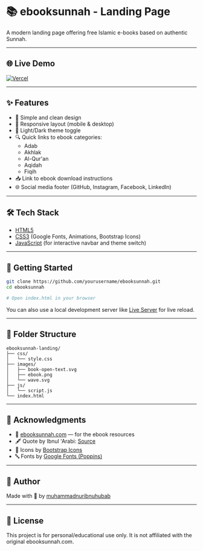 # 📚 ebooksunnah - Landing Page

A modern landing page offering free Islamic e-books based on authentic Sunnah.

---

## 🌐 Live Demo

[![Vercel](https://img.shields.io/badge/Deployed%20on-Vercel-000?logo=vercel&logoColor=white)](https://ebooksunnah.vercel.app)

---

## ✨ Features

- 📖 Simple and clean design  
- 📱 Responsive layout (mobile & desktop)  
- 🌙 Light/Dark theme toggle  
- 🔍 Quick links to ebook categories:  
  - Adab  
  - Akhlak  
  - Al-Qur'an  
  - Aqidah  
  - Fiqih  
- 📥 Link to ebook download instructions  
- 🌐 Social media footer (GitHub, Instagram, Facebook, LinkedIn)  

---

## 🛠️ Tech Stack

- [HTML5](https://developer.mozilla.org/en-US/docs/Web/Guide/HTML/HTML5)
- [CSS3](https://developer.mozilla.org/en-US/docs/Web/CSS) (Google Fonts, Animations, Bootstrap Icons)
- [JavaScript](https://developer.mozilla.org/en-US/docs/Web/JavaScript) (for interactive navbar and theme switch)

---

## 🚀 Getting Started

```bash
git clone https://github.com/yourusername/ebooksunnah.git
cd ebooksunnah

# Open index.html in your browser
```

You can also use a local development server like [Live Server](https://marketplace.visualstudio.com/items?itemName=ritwickdey.LiveServer) for live reload.

---

## 📁 Folder Structure

```
ebooksunnah-landing/
├── css/
│   └── style.css
├── images/
│   ├── book-open-text.svg
│   ├── ebook.png
│   └── wave.svg
├── js/
│   └── script.js
└── index.html
```

---

## 🙏 Acknowledgments

- 📘 [ebooksunnah.com](https://ebooksunnah.com) — for the ebook resources  
- 🖋️ Quote by Ibnul 'Arabi: [Source](https://remajaislam.com/2483-suka-membaca.html)  
- 🎨 Icons by [Bootstrap Icons](https://icons.getbootstrap.com/)  
- 🔤 Fonts by [Google Fonts (Poppins)](https://fonts.google.com)  

---

## 👤 Author

Made with 🤍 by [muhammadnuribnuhubab](https://github.com/muhammadnuribnuhubab)

---

## 📜 License

This project is for personal/educational use only. It is not affiliated with the original ebooksunnah.com.